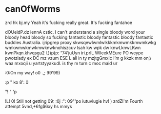# canOfWorms
zrd hk
 bj.my Yeah it's fucking really great. It's fucking fantahoe
 
 dOUeidP.dz
 iennA cstic. I can't understand a single bloody word your bloody head bloody so fucking fantastic bloody fantastic bloody fantastic buddies Australia. ijripgrep
proxy
skwsqewlwmlwlkkkmkmwmkkmwmkwkg
wmkwmwkmwkmwknwknohiszcuv
lsah
kw
 wpk
  dw
  knwLknwLKwn
  kwnPkqn.khvqsgu2
  l.))p)p:
  “74’juUyn iri.prlL WlleekMEure PO weype pwotzlady ex DC mz vzum ESE L all  in ty mzjtgGmx!c I’m g kkzk mm on;\ waa mxoqii u yartstyyakudl. is thy m turn c moc maid ur
  
  :0:On my way!
  o0 .,;
  99'99)

  :p
  " ko
  8':
  0
   
   "!
   "
   'p

   !L!
   0! Still not getting
   09:
   :0j
   :":
   09"'po
   iutuvlugie hv! )
   zrdZI'm Fourth attempt $5$vnd,+6fg$6xy hs mmys